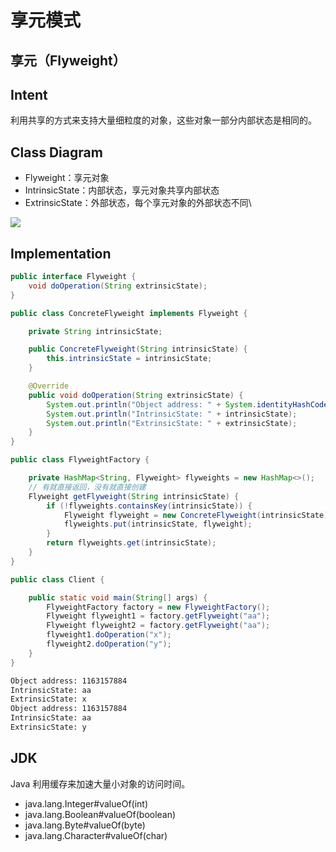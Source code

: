 # 享元模式

## 享元（Flyweight）

## Intent

利用共享的方式来支持大量细粒度的对象，这些对象一部分内部状态是相同的。

## Class Diagram

* Flyweight：享元对象
* IntrinsicState：内部状态，享元对象共享内部状态
* ExtrinsicState：外部状态，每个享元对象的外部状态不同\


![](https://cs-notes-1256109796.cos.ap-guangzhou.myqcloud.com/5f5c22d5-9c0e-49e1-b5b0-6cc7032724d4.png)

## Implementation

```java
public interface Flyweight {
    void doOperation(String extrinsicState);
}
```

```java
public class ConcreteFlyweight implements Flyweight {

    private String intrinsicState;

    public ConcreteFlyweight(String intrinsicState) {
        this.intrinsicState = intrinsicState;
    }

    @Override
    public void doOperation(String extrinsicState) {
        System.out.println("Object address: " + System.identityHashCode(this));
        System.out.println("IntrinsicState: " + intrinsicState);
        System.out.println("ExtrinsicState: " + extrinsicState);
    }
}
```

```java
public class FlyweightFactory {

    private HashMap<String, Flyweight> flyweights = new HashMap<>();
    // 有就直接返回，没有就直接创建
    Flyweight getFlyweight(String intrinsicState) {
        if (!flyweights.containsKey(intrinsicState)) {
            Flyweight flyweight = new ConcreteFlyweight(intrinsicState);
            flyweights.put(intrinsicState, flyweight);
        }
        return flyweights.get(intrinsicState);
    }
}
```

```java
public class Client {

    public static void main(String[] args) {
        FlyweightFactory factory = new FlyweightFactory();
        Flyweight flyweight1 = factory.getFlyweight("aa");
        Flyweight flyweight2 = factory.getFlyweight("aa");
        flyweight1.doOperation("x");
        flyweight2.doOperation("y");
    }
}
```

```html
Object address: 1163157884
IntrinsicState: aa
ExtrinsicState: x
Object address: 1163157884
IntrinsicState: aa
ExtrinsicState: y
```

## JDK

Java 利用缓存来加速大量小对象的访问时间。

* java.lang.Integer#valueOf(int)
* java.lang.Boolean#valueOf(boolean)
* java.lang.Byte#valueOf(byte)
* java.lang.Character#valueOf(char)
